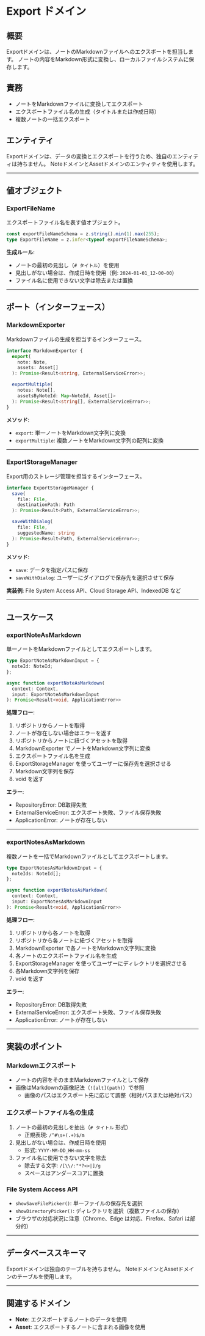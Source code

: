 # Export ドメイン

## 概要

Exportドメインは、ノートのMarkdownファイルへのエクスポートを担当します。
ノートの内容をMarkdown形式に変換し、ローカルファイルシステムに保存します。

## 責務

- ノートをMarkdownファイルに変換してエクスポート
- エクスポートファイル名の生成（タイトルまたは作成日時）
- 複数ノートの一括エクスポート

## エンティティ

Exportドメインは、データの変換とエクスポートを行うため、独自のエンティティは持ちません。
NoteドメインとAssetドメインのエンティティを使用します。

---

## 値オブジェクト

### ExportFileName

エクスポートファイル名を表す値オブジェクト。

```typescript
const exportFileNameSchema = z.string().min(1).max(255);
type ExportFileName = z.infer<typeof exportFileNameSchema>;
```

**生成ルール**:
- ノートの最初の見出し（`# タイトル`）を使用
- 見出しがない場合は、作成日時を使用（例: `2024-01-01_12-00-00`）
- ファイル名に使用できない文字は除去または置換

---

## ポート（インターフェース）

### MarkdownExporter

Markdownファイルの生成を担当するインターフェース。

```typescript
interface MarkdownExporter {
  export(
    note: Note,
    assets: Asset[]
  ): Promise<Result<string, ExternalServiceError>>;

  exportMultiple(
    notes: Note[],
    assetsByNoteId: Map<NoteId, Asset[]>
  ): Promise<Result<string[], ExternalServiceError>>;
}
```

**メソッド**:
- `export`: 単一ノートをMarkdown文字列に変換
- `exportMultiple`: 複数ノートをMarkdown文字列の配列に変換

---

### ExportStorageManager

Export用のストレージ管理を担当するインターフェース。

```typescript
interface ExportStorageManager {
  save(
    file: File,
    destinationPath: Path
  ): Promise<Result<Path, ExternalServiceError>>;

  saveWithDialog(
    file: File,
    suggestedName: string
  ): Promise<Result<Path, ExternalServiceError>>;
}
```

**メソッド**:
- `save`: データを指定パスに保存
- `saveWithDialog`: ユーザーにダイアログで保存先を選択させて保存

**実装例**: File System Access API、Cloud Storage API、IndexedDB など

---

## ユースケース

### exportNoteAsMarkdown

単一ノートをMarkdownファイルとしてエクスポートします。

```typescript
type ExportNoteAsMarkdownInput = {
  noteId: NoteId;
};

async function exportNoteAsMarkdown(
  context: Context,
  input: ExportNoteAsMarkdownInput
): Promise<Result<void, ApplicationError>>
```

**処理フロー**:
1. リポジトリからノートを取得
2. ノートが存在しない場合はエラーを返す
3. リポジトリからノートに紐づくアセットを取得
4. MarkdownExporter でノートをMarkdown文字列に変換
5. エクスポートファイル名を生成
6. ExportStorageManager を使ってユーザーに保存先を選択させる
7. Markdown文字列を保存
8. void を返す

**エラー**:
- RepositoryError: DB取得失敗
- ExternalServiceError: エクスポート失敗、ファイル保存失敗
- ApplicationError: ノートが存在しない

---

### exportNotesAsMarkdown

複数ノートを一括でMarkdownファイルとしてエクスポートします。

```typescript
type ExportNotesAsMarkdownInput = {
  noteIds: NoteId[];
};

async function exportNotesAsMarkdown(
  context: Context,
  input: ExportNotesAsMarkdownInput
): Promise<Result<void, ApplicationError>>
```

**処理フロー**:
1. リポジトリから各ノートを取得
2. リポジトリから各ノートに紐づくアセットを取得
3. MarkdownExporter で各ノートをMarkdown文字列に変換
4. 各ノートのエクスポートファイル名を生成
5. ExportStorageManager を使ってユーザーにディレクトリを選択させる
6. 各Markdown文字列を保存
7. void を返す

**エラー**:
- RepositoryError: DB取得失敗
- ExternalServiceError: エクスポート失敗、ファイル保存失敗
- ApplicationError: ノートが存在しない

---

## 実装のポイント

### Markdownエクスポート

- ノートの内容をそのままMarkdownファイルとして保存
- 画像はMarkdownの画像記法（`![alt](path)`）で参照
  - 画像のパスはエクスポート先に応じて調整（相対パスまたは絶対パス）

### エクスポートファイル名の生成

1. ノートの最初の見出しを抽出（`# タイトル` 形式）
   - 正規表現: `/^#\s+(.+)$/m`
2. 見出しがない場合は、作成日時を使用
   - 形式: `YYYY-MM-DD_HH-mm-ss`
3. ファイル名に使用できない文字を除去
   - 除去する文字: `/[\\/:"*?<>|]/g`
   - スペースはアンダースコアに置換

### File System Access API

- `showSaveFilePicker()`: 単一ファイルの保存先を選択
- `showDirectoryPicker()`: ディレクトリを選択（複数ファイルの保存）
- ブラウザの対応状況に注意（Chrome、Edge は対応、Firefox、Safari は部分的）

---

## データベーススキーマ

Exportドメインは独自のテーブルを持ちません。
NoteドメインとAssetドメインのテーブルを使用します。

---

## 関連するドメイン

- **Note**: エクスポートするノートのデータを使用
- **Asset**: エクスポートするノートに含まれる画像を使用
